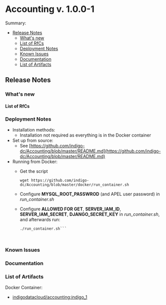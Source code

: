 # Accounting v. 1.0.0-1

Summary:
* [Release Notes](#id1)
  * [What's new](#id2)
  * [List of RfCs](#id3)
  * [Deployment Notes](#id4)
  * [Known Issues](#id5)
  * [Documentation](#id6)
  * [List of Artifacts](#id7)


## Release Notes

### What's new


#### List of RfCs 


### Deployment Notes

* Installation methods: 
  * Installation not required as everything is in the Docker container
* Set up from source: 
  * See [https://github.com/indigo-dc/Accounting/blob/master/README.md](https://github.com/indigo-dc/Accounting/blob/master/README.md)
* Running from Docker:
  * Get the script 

    ```wget https://github.com/indigo-dc/Accounting/blob/master/docker/run_container.sh```

  * Configure **MYSQL_ROOT_PASSWROD** (and APEL user password) in *run_container.sh*
  * Configure **ALLOWED FOR GET**, **SERVER_IAM_ID**, **SERVER_IAM_SECRET**, **DJANGO_SECRET_KEY** in *run_container.sh*, and afterwards run:

    ```chmod a+x run_container.sh
    ./run_container.sh```



### Known Issues


### Documentation


### List of Artifacts

Docker Container:
* [indigodatacloud/accounting:indigo_1](https://hub.docker.com/r/indigodatacloud/accounting/)

